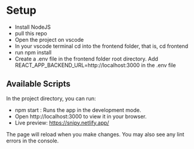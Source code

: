# Setup

- Install NodeJS
- pull this repo
- Open the project on vscode
- In your vscode terminal cd into the frontend folder, that is, cd frontend
- run npm install
- Create a .env file in the frontend folder root directory. Add REACT_APP_BACKEND_URL=http://localhost:3000 in the .env file

## Available Scripts
In the project directory, you can run:

- npm start : Runs the app in the development mode.
- Open http://localhost:3000 to view it in your browser.
- Live preview: https://snipy.netlify.app/

The page will reload when you make changes.
You may also see any lint errors in the console.

